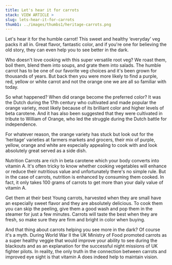 ```yaml
---
title: Let's hear it for carrots
stack: VIEW ARTICLE >
slug: lets-hear-it-for-carrots
thumb1: ../images/thumbs1/heritage-carrots.png
---
```


Let's hear it for the humble carrot! This sweet and healthy ‘everyday’ veg packs it all in. Great flavor, fantastic color, and if you're one for believing the old story, they can even help you to see better in the dark.

Who doesn't love cooking with this super versatile root veg? We roast them, boil them, blend them into soups, and grate them into salads. The humble carrot has to be one of our favorite veg choices and it's been grown for thousands of years. But back then you were more likely to find a purple, red, yellow or white carrot and not the orange one we are all so familiar with today.

So what happened? When did orange become the preferred color?
It was the Dutch during the 17th century who cultivated and made popular the orange variety, most likely because of its brilliant color and higher levels of beta carotene. And it has also been suggested that they were cultivated in tribute to William of Orange, who led the struggle during the Dutch battle for independence.

For whatever reason, the orange variety has stuck but look out for the ‘heritage’ varieties at farmers markets and grocers, their mix of purple, yellow, orange and white are especially appealing to cook with and look absolutely great served as a side dish.

Nutrition
Carrots are rich in beta carotene which your body converts into vitamin A. It's often tricky to know whether cooking vegetables will enhance or reduce their nutritious value and unfortunately there's no simple rule. But in the case of carrots, nutrition is enhanced by consuming them cooked. In fact, it only takes 100 grams of carrots to get more than your daily value of vitamin A.

Get them at their best
Young carrots, harvested when they are small have an especially sweet flavor and they are absolutely delicious. To cook them you can skip the peeling, give them a good wash and pop them in the steamer for just a few minutes. Carrots will taste the best when they are fresh, so make sure they are firm and bright in color when buying.

And that thing about carrots helping you see more in the dark?
Of course it's a myth. During World War II the UK Ministry of Food promoted carrots as a super healthy veggie that would improve your ability to see during the blackouts and as an explanation for the successful night missions of UK fighter pilots. In reality, the only truth in the connection between carrots and improved eye sight is that vitamin A does indeed help to maintain vision.